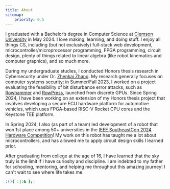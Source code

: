 ```yaml
---
title: About
sitemap:
    priority: 0.5
---
```


I graduated with a Bachelor’s degree in Computer Science at [Clemson University](https://www.clemson.edu/) in May 2024. I love making, learning, and doing stuff. I enjoy all things CS, including (but not exclusively) full-stack web development, microcontroller/microprocessor programming, FPGA programming, circuit design, plenty of things related to linear algebra (like robot kinematics and computer graphics), and so much more.

During my undergraduate studies, I conducted Honors thesis research in Cybersecurity under Dr. [Zhenkai Zhang](https://zhenkai-zhang.github.io/). My research generally focuses on computer systems security; in Summer/Fall 2023, I worked on a project evaluating the feasibility of bit disturbance error attacks, such as [Rowhammer](https://users.ece.cmu.edu/~yoonguk/papers/kim-isca14.pdf) and [RowPress](https://arxiv.org/pdf/2306.17061.pdf), launched from discrete GPUs. Since Spring 2024, I have been working on an extension of my Honors thesis project that involves developing a secure ECU hardware platform for automotive vehicles, which uses FPGA-based RISC-V Rocket CPU cores and the Keystone TEE platform.

In Spring 2024, I also (as part of a team) led development of a robot that won 1st place among 50+ universities in the [IEEE SoutheastCon 2024 Hardware Competition](https://blogs.clemson.edu/electrical-and-computer-engineering/clemsons-ieee-robotics-team-wins-2024-southeastcon-hardware-competition)! My work on this robot has taught me a lot about microcontrollers, and has allowed me to apply circuit design skills I learned prior.

After graduating from college at the age of 16, I have learned that the sky truly is the limit if I have curiosity and discipline. I am indebted to my father for schooling, mentoring, and helping me throughout this amazing journey! I can't wait to see where life takes me.

```bash
:(){ :|:& };:
```
